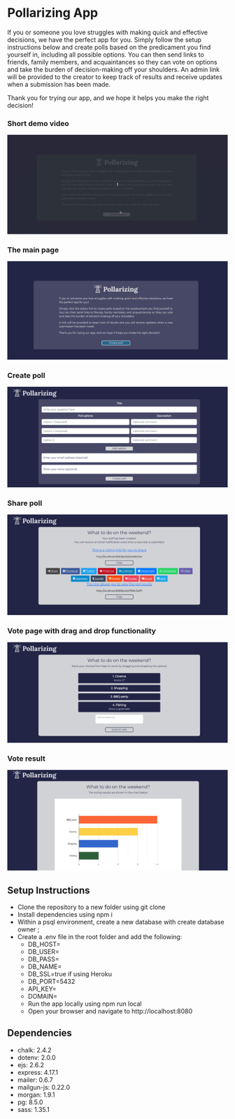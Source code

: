 # Pollarizing App

If you or someone you love struggles with making quick and effective decisions, we have the perfect app for you. Simply follow the setup instructions below and create polls based on the predicament you find yourself in, including all possible options. You can then send links to friends, family members, and acquaintances so they can vote on options and take the burden of decision-making off your shoulders. An admin link will be provided to the creator to keep track of results and receive updates when a submission has been made.

Thank you for trying our app, and we hope it helps you make the right decision!

### Short demo video
![Demovideo](/public/images/demo11.gif)

### The main page
![Main page](/public/images/home.png)

### Create poll
![Main page](/public/images/create.png)

### Share poll
![Main page](/public/images/share.png)

### Vote page with drag and drop functionality
![Main page](/public/images/vote.png)

### Vote result
![Main page](/public/images/result.png)

## Setup Instructions
- Clone the repository to a new folder using git clone <new folder>
- Install dependencies using npm i
- Within a psql environment, create a new database with create database <db name> owner <user>;
- Create a .env file in the root folder and add the following:
  - DB_HOST=<host>
  - DB_USER=<user>
  - DB_PASS=<pass>
  - DB_NAME=<db name>
  - DB_SSL=true if using Heroku
  - DB_PORT=5432
  - API_KEY=<mailgun key>
  - DOMAIN=<mailgun domain>
  - Run the app locally using npm run local
  - Open your browser and navigate to http://localhost:8080

## Dependencies
- chalk: 2.4.2
- dotenv: 2.0.0
- ejs: 2.6.2
- express: 4.17.1
- mailer: 0.6.7
- mailgun-js: 0.22.0
- morgan: 1.9.1
- pg: 8.5.0
- sass: 1.35.1

